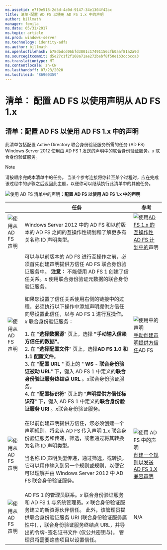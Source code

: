 ```yaml
---
ms.assetid: e7f9e518-2d5d-4a0d-9147-34e1304f42ac
title: 清单-配置 AD FS 以使用 AD FS 1.x 中的声明
author: billmath
manager: femila
ms.date: 05/31/2017
ms.topic: article
ms.prod: windows-server
ms.technology: identity-adfs
ms.author: billmath
ms.openlocfilehash: b78dbdcd06bfd3801c17491156cfb0aaf81a2a9d
ms.sourcegitcommit: d5e27c1f2f168a71ae272bebf8f50e1b3ccbcca3
ms.translationtype: MT
ms.contentlocale: zh-CN
ms.lasthandoff: 07/23/2020
ms.locfileid: "86960359"
---
```

# <a name="checklist-configuring-ad-fs--to-consume-claims-from-ad-fs-1x"></a>清单︰ 配置 AD FS 以使用声明从 AD FS 1.x

  
## <a name="checklist-configuring-ad-fs-to-consume-claims-from-adfs1x"></a>清单：配置 AD FS 以使用 AD FS 1.x 中的声明  
此清单包括配置 Active Directory 联合身份验证服务所需的任务 \(AD FS\) Windows Server 2012 使用由 AD FS 1 发送的声明中的联合身份验证服务。*x* 联合身份验证服务。  
  
> [!NOTE]  
> 请按顺序完成本清单中的任务。 当某个参考连接将你转至某个过程时，应在完成该过程中的步骤之后返回此主题，以便你可以继续执行此清单中的其他任务。  
  
![使用 AD FS 清单中的声明](media/2b05dce3-938f-4168-9b8f-1f4398cbdb9b.gif)**：配置 AD FS 以使用 AD FS 1.x 中的声明**  
  
||任务|参考|  
|-|--------|-------------|  
|![使用从 AD FS 声明](media/icon_checkboxo.gif)|Windows Server 2012 中的 AD FS 和以前版本的 AD FS 之间的互操作性规划和了解更多有关名称 ID 声明类型。|![使用](media/faa393df-4856-4431-9eda-4f4e5be72a90.gif)[AD FS 1.x 的互操作性 AD FS 计划中的](/previous-versions/windows/it-pro/windows-server-2012-R2-and-2012/ff678040(v=ws.11))声明|  
|![使用从 AD FS 声明](media/icon_checkboxo.gif)|可以与以前版本的 AD FS 进行互操作之前，必须首先创建声明提供方信任 AD FS 联合身份验证服务中。 **注意︰** 不能使用 AD FS 1 创建了信任关系。*x* 使用联合身份验证元数据的联合身份验证服务。<p>如果您设置了信任关系使用右侧的链接中的过程，必须执行以下操作中添加声明提供方信任向导设置此信任，以与 AD FS 1 进行互操作。*x* 联合身份验证服务︰<p>1. 在 "**选择数据源**" 页上，选择 **"手动输入信赖方信任的数据"**。<br />2. 在 "**选择配置文件**" 页上，选择**AD FS 1.0 和1.1 配置文件**。<br />3. 在 "**配置 URL** " 页上的 " **WS \- 联合身份验证被动 URL**" 下，键入 AD FS 1 中定义的**联合身份验证服务终结点 URL** 。*x*联合身份验证服务。<br />4. 在 "**配置标识符**" 页上的 "**声明提供方信任标识符**" 下，键入 AD FS 1 中定义的**联合身份验证服务 URI** 。*x*联合身份验证服务。|![使用中的声明](media/faa393df-4856-4431-9eda-4f4e5be72a90.gif)[手动创建声明提供方信任](../../ad-fs/operations/Create-a-Claims-Provider-Trust.md)AD FS|  
|![使用从 AD FS 声明](media/icon_checkboxo.gif)|在以前创建声明提供方信任，您必须创建一个声明规则，将会从 AD FS 传入声明 1.x 联合身份验证服务和传递，筛选，或者通过将其转换为名称 ID 声明类型。<p>当名称 ID 声明类型传递，通过筛选，或转换，它可以用作输入到另一个规则或规则，以便它可以理解并由 Windows Server 2012 中 AD FS 联合身份验证服务。|![使用 AD FS 中的声明](media/faa393df-4856-4431-9eda-4f4e5be72a90.gif)[创建一个规则以发送 AD FS 1.X 兼容声明](../../ad-fs/operations/Create-a-Rule-to-Send-an-AD-FS-1x-Compatible-Claim.md)|  
|![使用从 AD FS 声明](media/icon_checkboxo.gif)|AD FS 1 的管理员联系。*x* 联合身份验证服务和 AD FS 1 与系统管理员。*x* 联合身份验证服务建立的新资源伙伴信任。 此外，该管理员提供联合身份验证服务 URI \(联合身份验证服务属性中\), ，联合身份验证服务终结点 URL，并导出的令牌\-签名证书文件 \(仅公共密钥与\)。 管理员将需要这些项目以设置信任。|N\/A|  
  
